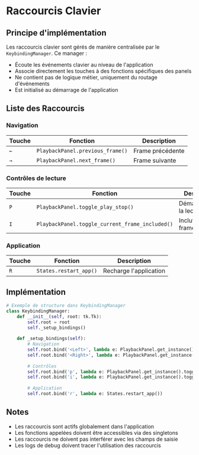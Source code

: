 # Raccourcis Clavier

## Principe d'implémentation

Les raccourcis clavier sont gérés de manière centralisée par le `KeybindingManager`. Ce manager :
- Écoute les événements clavier au niveau de l'application
- Associe directement les touches à des fonctions spécifiques des panels
- Ne contient pas de logique métier, uniquement du routage d'événements
- Est initialisé au démarrage de l'application

## Liste des Raccourcis

### Navigation
| Touche | Fonction | Description |
|--------|----------|-------------|
| `←` | `PlaybackPanel.previous_frame()` | Frame précédente |
| `→` | `PlaybackPanel.next_frame()` | Frame suivante |

### Contrôles de lecture
| Touche | Fonction | Description |
|--------|----------|-------------|
| `P` | `PlaybackPanel.toggle_play_stop()` | Démarre/Arrête la lecture |
| `I` | `PlaybackPanel.toggle_current_frame_included()` | Inclut/Exclut la frame courante |

### Application
| Touche | Fonction | Description |
|--------|----------|-------------|
| `R` | `States.restart_app()` | Recharge l'application |

## Implémentation

```python
# Exemple de structure dans KeybindingManager
class KeybindingManager:
    def __init__(self, root: tk.Tk):
        self.root = root
        self._setup_bindings()
    
    def _setup_bindings(self):
        # Navigation
        self.root.bind('<Left>', lambda e: PlaybackPanel.get_instance().previous_frame())
        self.root.bind('<Right>', lambda e: PlaybackPanel.get_instance().next_frame())
        
        # Contrôles
        self.root.bind('p', lambda e: PlaybackPanel.get_instance().toggle_play_stop())
        self.root.bind('i', lambda e: PlaybackPanel.get_instance().toggle_current_frame_included())
        
        # Application
        self.root.bind('r', lambda e: States.restart_app())
```

## Notes
- Les raccourcis sont actifs globalement dans l'application
- Les fonctions appelées doivent être accessibles via des singletons
- Les raccourcis ne doivent pas interférer avec les champs de saisie
- Les logs de debug doivent tracer l'utilisation des raccourcis 